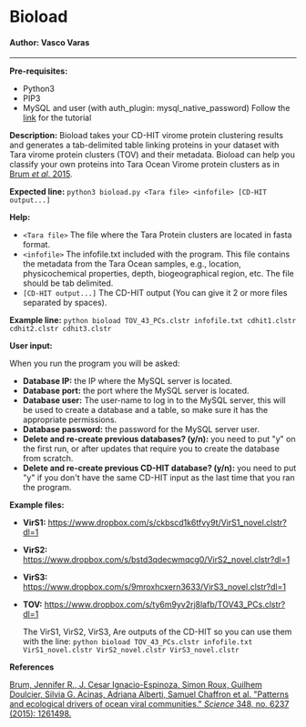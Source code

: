 # Bioload

#### Author: Vasco Varas

___

 **Pre-requisites:**

- Python3
- PIP3
- MySQL and user (with auth_plugin: mysql_native_password) Follow the [link](https://github.com/Vasco-Varas/Bioload/blob/master/installmysql.md) for the tutorial

**Description:** Bioload takes your CD-HIT virome protein clustering results and generates a tab-delimited table linking proteins in your dataset with Tara virome protein clusters (TOV) and their metadata. Bioload can help you classify your own proteins into Tara Ocean Virome protein clusters as in [Brum *et al*. 2015](http://science.sciencemag.org/content/348/6237/1261498).

**Expected line:** `python3 bioload.py <Tara file> <infofile> [CD-HIT output...]`

**Help:**

- `<Tara file>` The file where the Tara Protein clusters are located in fasta format.
- `<infofile>` The infofile.txt included with the program. This file contains the metadata from the Tara Ocean samples, e.g., location, physicochemical properties, depth, biogeographical region, etc. The file should be tab delimited.
- `[CD-HIT output...]` The CD-HIT output  (You can give it 2 or more files separated by spaces).

**Example line:** `python bioload TOV_43_PCs.clstr infofile.txt cdhit1.clstr cdhit2.clstr cdhit3.clstr`

**User input:**

When you run the program you will be asked:

- **Database IP:** the IP where the MySQL server is located.
- **Database port:** the port where the MySQL server is located.
- **Database user:** The user-name to log in to the MySQL server, this will be used to create a database and a table, so make sure it has the appropriate permissions.
- **Database password:** the password for the MySQL server user.
- **Delete and re-create previous databases? (y/n):** you need to put "y" on the first run, or after updates that require you to create the database from scratch.
- **Delete and re-create previous CD-HIT database? (y/n):** you need to put "y" if you don't have the same CD-HIT input as the last time that you ran the program.

**Example files:**

* **VirS1:** https://www.dropbox.com/s/ckbscd1k6tfvy9t/VirS1_novel.clstr?dl=1

* **VirS2:** https://www.dropbox.com/s/bstd3qdecwmqcg0/VirS2_novel.clstr?dl=1

* **VirS3:** https://www.dropbox.com/s/9mroxhcxern3633/VirS3_novel.clstr?dl=1 

* **TOV:** https://www.dropbox.com/s/ty6m9yv2rj8lafb/TOV43_PCs.clstr?dl=1

  The VirS1, VirS2, VirS3, Are outputs of the CD-HIT so you can use them with the line: `python bioload TOV_43_PCs.clstr infofile.txt VirS1_novel.clstr VirS2_novel.clstr VirS3_novel.clstr`

**References**

[Brum, Jennifer R., J. Cesar Ignacio-Espinoza, Simon Roux, Guilhem Doulcier, Silvia G. Acinas, Adriana Alberti, Samuel Chaffron et al. "Patterns and ecological drivers of ocean viral communities." *Science* 348, no. 6237 (2015): 1261498.](http://science.sciencemag.org/content/348/6237/1261498)

